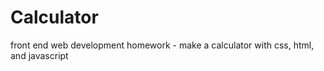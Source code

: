 Calculator
==========

front end web development homework - make a calculator with css, html, and javascript
